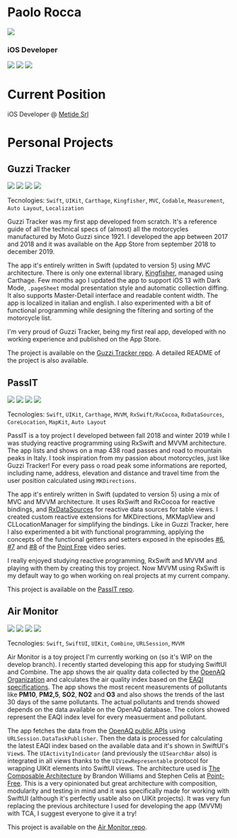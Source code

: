 # Paolo Rocca
![](Images/github_profile_pic.jpg)
### iOS Developer

[![](https://img.shields.io/badge/GitHub-hispanico94-lightgrey)](https://github.com/hispanico94) [![](https://img.shields.io/badge/LinkedIn-Paolo%20Rocca-blue)](https://www.linkedin.com/in/paolo-rocca-ab4617171/) [![](https://img.shields.io/badge/Twitter-hispanico94-9cf)](https://twitter.com/hispanico94)

# Current Position

iOS Developer @ [Metide Srl](https://www.metide.com)

# Personal Projects

## Guzzi Tracker

![](Images/gt1.png) ![](Images/gt2.png) ![](Images/gt3.png) ![](Images/gt4.png)

Tecnologies: `Swift`, `UIKit`, `Carthage`, `Kingfisher`, `MVC`, `Codable`, `Measurement`, `Auto Layout`, `Localization`

Guzzi Tracker was my first app developed from scratch. It's a reference guide of all the technical specs of (almost) all the motorcycles manufactured by Moto Guzzi since 1921. I developed the app between 2017 and 2018 and it was available on the App Store from september 2018 to december 2019.

The app it's entirely written in Swift (updated to version 5) using MVC architecture. There is only one external library, [Kingfisher](https://github.com/onevcat/Kingfisher), managed using Carthage. Few months ago I updated the app to support iOS 13 with Dark Mode, `.pageSheet` modal presentation style and automatic collection diffing. It also supports Master-Detail interface and readable content width. The app is localized in italian and english. I also experimented with a bit of functional programming while designing the filtering and sorting of the motorcycle list. 

I'm very proud of Guzzi Tracker, being my first real app, developed with no working experience and published on the App Store.

The project is available on the [Guzzi Tracker repo](https://github.com/hispanico94/Guzzi-Tracker). A detailed README of the project is also available.

## PassIT

![](Images/passit1.png) ![](Images/passit2.png) ![](Images/passit3.png) ![](Images/passit4.png)

Tecnologies: `Swift`, `UIKit`, `Carthage`, `MVVM`, `RxSwift/RxCocoa`, `RxDataSources`, `CoreLocation`, `MapKit`, `Auto Layout`

PassIT is a toy project I developed between fall 2018 and winter 2019 while I was studying reactive programming using RxSwift and MVVM architecture. The app lists and shows on a map 438 road passes and road to mountain peaks in Italy. I took inspiration from my passion about motorcycles, just like Guzzi Tracker! For every pass o road peak some informations are reported, including name, address, elevation and distance and travel time from the user position calculated using `MKDirections`.

The app it's entirely written in Swift (updated to version 5) using a mix of MVC and MVVM architecture. It uses RxSwift and RxCocoa for reactive bindings, and [RxDataSources](https://github.com/RxSwiftCommunity/RxDataSources) for reactive data sources for table views. I created custom reactive extensions for MKDirections, MKMapView and CLLocationManager for simplifying the bindings. Like in Guzzi Tracker, here I also experimented a bit with functional programming, applying the concepts of the functional getters and setters exposed in the episodes [#6](https://www.pointfree.co/episodes/ep6-functional-setters), [#7](https://www.pointfree.co/episodes/ep7-setters-and-key-paths) and [#8](https://www.pointfree.co/episodes/ep8-getters-and-key-paths) of the [Point Free](https://www.pointfree.co) video series.

I really enjoyed studying reactive programming, RxSwift and MVVM and playing with them by creating this toy project. Now MVVM using RxSwift is my default way to go when working on real projects at my current company.

This project is available on the [PassIT repo](https://github.com/hispanico94/PassIT).

## Air Monitor

![](Images/am1.png) ![](Images/am2.png) ![](Images/am3.png) ![](Images/am4.png)

Tecnologies: `Swift`, `SwiftUI`, `UIKit`, `Combine`, `URLSession`, `MVVM`

Air Monitor is a toy project I'm currently working on (so it's WIP on the develop branch). I recently started developing this app for studying SwiftUI and Combine. The app shows the air quality data collected by the [OpenAQ Organization](https://openaq.org/) and calculates the air quality index based on the [EAQI specifications](https://airindex.eea.europa.eu/). The app shows the most recent measurements of pollutants like **PM10**, **PM2,5**, **SO2**, **NO2** and **O3** and also shows the trends of the last 30 days of the same pollutants. The actual pollutants and trends showed depends on the data available on the OpenAQ database. The colors showed represent the EAQI index level for every measuerment and pollutant.

The app fetches the data from the [OpenAQ public APIs](https://docs.openaq.org) using `URLSession.DataTaskPublisher`. Then the data is processed for calculating the latest EAQI index based on the available data and it's shown in SwiftUI's `View`s. The `UIActivityIndicator` (and previously the `UISearchBar` also) is integrated in all views thanks to the `UIViewRepresentable` protocol for wrapping UIKit elements into SwiftUI views. The architecture used is [The Composable Architecture](https://github.com/pointfreeco/swift-composable-architecture) by Brandon Williams and Stephen Celis at [Point-Free](https://www.pointfree.co). This is a very opinionated but great architecture with composition, modularity and testing in mind and it was specifically made for working with SwiftUI (although it's perfectly usable also on UIKit projects). It was very fun replacing the previous architecture I used for developing the app (MVVM) with TCA, I suggest everyone to give it a try!

This project is available on the [Air Monitor repo](https://github.com/hispanico94/Air-Monitor).
